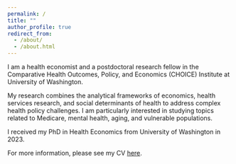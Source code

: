 ```yaml
---
permalink: /
title: ""
author_profile: true
redirect_from: 
  - /about/
  - /about.html
---
```

I am a health economist and a postdoctoral research fellow in the Comparative Health Outcomes, Policy, and Economics (CHOICE) Institute at University of Washington.

My research combines the analytical frameworks of economics, health services research, and social determinants of health to address complex health policy challenges. I am particularly interested in studying topics related to Medicare, mental health, aging, and vulnerable populations. 

I received my PhD in Health Economics from University of Washington in 2023. 

For more information, please see my CV [here](CV_DLee.pdf).
